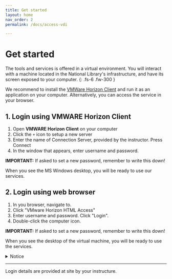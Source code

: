 ```yaml
---
title: Get started
layout: home
nav_order: 2
permalink: /docs/access-vdi

---
```


# Get started
The tools and services is offered in a virtual environment. You will interact with a machine located in the National Library's infrastructure, and have its screen exposed to your computer.
{: .fs-6 .fw-300 }

We recommend to install the [VMWare Horizon Client](https://www.vmware.com/go/viewclients) and run it as an application on your computer. Alternatively, you can access the service in your browser.


## 1. Login using VMWARE Horizon Client
1. Open **VMWARE Horizon Client** on your computer
2. Click the `+` icon to setup a new server
3. Enter the name of Connection Server, provided by the instructor. Press Connect
4. In the window that appears, enter username and password.

**IMPORTANT:** If asked to set a new password, remember to write this down!

When you see the MS Windows desktop, you will be ready to use our services.

## 2. Login using web browser
1. In you browser, navigate to.
2. Click "VMware Horizon HTML Access"
3. Enter username and password. Click "Login".
4. Double-click the computer icon.

**IMPORTANT:** If asked to set a new password, remember to write this down!

When you see the desktop of the virtual machine, you will be ready to use the services.

<details>
    <summary>Notice</summary>
    With HTML access, the virtual machine will be displayed in one of your browser tabs. If you are used to shortcuts for switching between applications or tabs, you may experience some confusions. Also, `Ctrl+W`` will close your browser tab and shut down your virtual environment, forcing you to login again.
</details>


----

Login details are provided at site by your instructure. 
